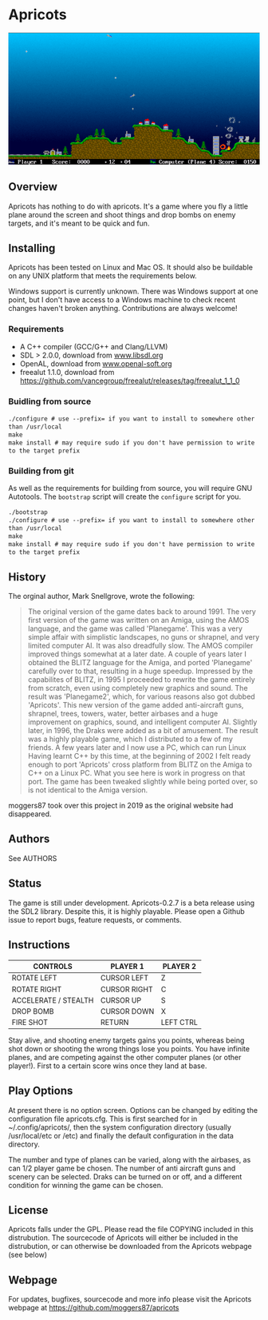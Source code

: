 Apricots
========

![A screenshot of the game](./apricots.png)

Overview
--------

Apricots has nothing to do with apricots. It's a game where you fly a little
plane around the screen and shoot things and drop bombs on enemy targets, and
it's meant to be quick and fun.

Installing
----------

Apricots has been tested on Linux and Mac OS. It should also be buildable on
any UNIX platform that meets the requirements below.

Windows support is currently unknown. There was Windows support at one point,
but I don't have access to a Windows machine to check recent changes haven't
broken anything. Contributions are always welcome!

### Requirements


- A C++ compiler (GCC/G++ and Clang/LLVM)
- SDL > 2.0.0, download from www.libsdl.org
- OpenAL, download from www.openal-soft.org
- freealut 1.1.0, download from https://github.com/vancegroup/freealut/releases/tag/freealut_1_1_0

### Buidling from source

```
./configure # use --prefix= if you want to install to somewhere other than /usr/local
make
make install # may require sudo if you don't have permission to write to the target prefix
```

### Building from git

As well as the requirements for building from source, you will require GNU
Autotools. The `bootstrap` script will create the `configure` script for you.

```
./bootstrap
./configure # use --prefix= if you want to install to somewhere other than /usr/local
make
make install # may require sudo if you don't have permission to write to the target prefix
```

History
-------

The orginal author, Mark Snellgrove, wrote the following:

> The original version of the game dates back to around 1991. The very first
> version of the game was written on an Amiga, using the AMOS language, and the
> game was called 'Planegame'. This was a very simple affair with simplistic
> landscapes, no guns or shrapnel, and very limited computer AI. It was also
> dreadfully slow. The AMOS compiler improved things somewhat at a later date.
> A couple of years later I obtained the BLITZ language for the Amiga, and
> ported 'Planegame' carefully over to that, resulting in a huge speedup.
> Impressed by the capabilites of BLITZ, in 1995 I proceeded to rewrite the
> game entirely from scratch, even using completely new graphics and sound. The
> result was 'Planegame2', which, for various reasons also got dubbed
> 'Apricots'. This new version of the game added anti-aircraft guns, shrapnel,
> trees, towers, water, better airbases and a huge improvement on graphics,
> sound, and intelligent computer AI. Slightly later, in 1996, the Draks were
> added as a bit of amusement. The result was a highly playable game, which I
> distributed to a few of my friends. A few years later and I now use a PC,
> which can run Linux  Having learnt C++ by this time, at the beginning of 2002
> I felt ready enough to port 'Apricots' cross platform from BLITZ on the Amiga
> to C++ on a Linux PC. What you see here is work in progress on that port. The
> game has been tweaked slightly while being ported over, so is not identical
> to the Amiga version.

moggers87 took over this project in 2019 as the original website had
disappeared.

Authors
-------

See AUTHORS

Status
------

The game is still under development. Apricots-0.2.7 is a beta release using the
SDL2 library. Despite this, it is highly playable. Please open a Github issue to
report bugs, feature requests, or comments.


Instructions
------------

CONTROLS                 |     PLAYER 1          |   PLAYER 2
-------------------------|-----------------------|-----------
ROTATE LEFT              |     CURSOR LEFT       |   Z
ROTATE RIGHT             |     CURSOR RIGHT      |   C
ACCELERATE / STEALTH     |     CURSOR UP         |   S
DROP BOMB                |     CURSOR DOWN       |   X
FIRE SHOT                |     RETURN            |   LEFT CTRL

Stay alive, and shooting enemy targets gains you points, whereas being shot
down or shooting the wrong things lose you points. You have infinite planes,
and are competing against the other computer planes (or other player!). First
to a certain score wins once they land at base.

Play Options
------------

At present there is no option screen. Options can be changed by editing the
configuration file apricots.cfg. This is first searched for in
~/.config/apricots/, then the system configuration directory (usually
/usr/local/etc or /etc) and finally the default configuration in the data
directory.

The number and type of planes can be varied, along with the airbases, as can
1/2 player game be chosen. The number of anti aircraft guns and scenery can be
selected. Draks can be turned on or off, and a different condition for winning
the game can be chosen.

License
-------

Apricots falls under the GPL. Please read the file COPYING included in this
distrubution. The sourcecode of Apricots will either be included in the
distrubution, or can otherwise be downloaded from the Apricots webpage (see
below)

Webpage
-------

For updates, bugfixes, sourcecode and more info please visit the Apricots
webpage at https://github.com/moggers87/apricots
